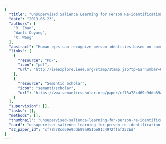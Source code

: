 ```yaml
---
{
  "title": "Unsupervised Salience Learning for Person Re-identification",
  "date": "2013-06-23",
  "authors": [
    "R. Zhao",
    "Wanli Ouyang",
    "X. Wang"
  ],
  "abstract": "Human eyes can recognize person identities based on some small salient regions. However, such valuable salient information is often hidden when computing similarities of images with existing approaches. Moreover, many existing approaches learn discriminative features and handle drastic viewpoint change in a supervised way and require labeling new training data for a different pair of camera views. In this paper, we propose a novel perspective for person re-identification based on unsupervised salience learning. Distinctive features are extracted without requiring identity labels in the training procedure. First, we apply adjacency constrained patch matching to build dense correspondence between image pairs, which shows effectiveness in handling misalignment caused by large viewpoint and pose variations. Second, we learn human salience in an unsupervised manner. To improve the performance of person re-identification, human salience is incorporated in patch matching to find reliable and discriminative matched patches. The effectiveness of our approach is validated on the widely used VIPeR dataset and ETHZ dataset.",
  "links": [
    {
      "resource": "PDF",
      "icon": "pdf",
      "url": "http://ieeexplore.ieee.org/stamp/stamp.jsp?tp=&arnumber=6619304"
    },
    {
      "resource": "Semantic Scholar",
      "icon": "semanticscholar",
      "url": "https://www.semanticscholar.org/paper/cf78a78cd69e9ddb89a951be81c4972ffbf252bd"
    }
  ],
  "supervision": [],
  "tasks": [],
  "methods": [],
  "thumbnail": "unsupervised-salience-learning-for-person-re-identification-thumb.jpg",
  "card": "unsupervised-salience-learning-for-person-re-identification-card.jpg",
  "s2_paper_id": "cf78a78cd69e9ddb89a951be81c4972ffbf252bd"
}
---
```


